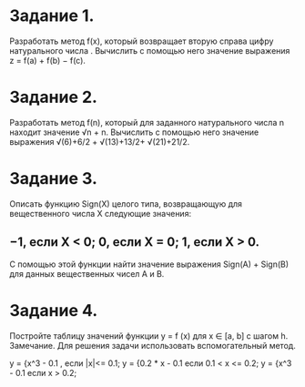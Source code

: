 # Задание 1.
Разработать метод f(x), который возвращает вторую справа цифру
натурального числа . Вычислить с помощью него значение выражения z = f(a) +
f(b) − f(c).

# Задание 2.
Разработать метод f(n), который для заданного натурального числа n находит
значение √n + n. Вычислить с помощью него значение выражения 
√(6)+6/2 + √(13)+13/2+ √(21)+21/2.

# Задание 3.
Описать функцию Sign(X) целого типа, возвращающую для вещественного
числа X следующие значения:
## −1, если X < 0; 0, если X = 0; 1, если X > 0.
С помощью этой функции найти значение выражения Sign(A) + Sign(B) для
данных вещественных чисел A и B.

# Задание 4.
Постройте таблицу значений функции y = f (x) для x ∈ [a, b] с шагом h.
Замечание. Для решения задачи использовать вспомогательный метод.
    
y = {x^3 - 0.1 , если |x|<= 0.1;
y = {0.2 * x - 0.1 если 0.1 < x <= 0.2;
y = {x^3 - 0.1 если x > 0.2;
    
    
